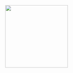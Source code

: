 
<div id="header" align="center">
  <img src="https://media.giphy.com/media/5Zesu5VPNGJlm/giphy.gif" width="200"/>
</div>
